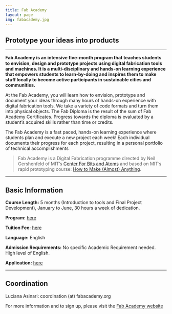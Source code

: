 ```yaml
---
title: Fab Academy
layout: page
img: fabacademy.jpg
---
```


## Prototype your ideas into products

___

**Fab Academy is an intensive ﬁve-month program that teaches students to envision, design and prototype projects using digital fabrication tools and machines. It is a multi-disciplinary and hands-on learning experience that empowers students to learn-by-doing and inspires them to make stuff locally to become active participants in sustainable cities and communities.**

At the Fab Academy, you will learn how to envision, prototype and document your ideas through many hours of hands-on experience with digital fabrication tools. We take a variety of code formats and turn them into physical objects. The Fab Diploma is the result of the sum of Fab Academy Certificates. Progress towards the diploma is evaluated by a student’s acquired skills rather than time or credits.

The Fab Academy is a fast paced, hands-on learning experience where students plan and execute a new project each week! Each individual documents their progress for each project, resulting in a personal portfolio of technical accomplishments

> Fab Academy is a Digital Fabrication programme directed by Neil Gershenfeld of MIT’s [Center For Bits and Atoms](http://fab.cba.mit.edu/) and based on MIT’s rapid prototyping course: [How to Make (Almost) Anything](http://fab.cba.mit.edu/classes/863.19/). 

___


## Basic Information

**Course Length:** 5 months (Introduction to tools and Final Project Development), January to June, 30 hours a week of  dedication.

**Program:** [here](http://fabacademy.org/about/program.html)

**Tuition Fee:** [here](http://fabacademy.org/nodes/list2022.html)

**Language:** English

**Admission Requirements:**  No specific Academic Requirement needed. High level of English.

**Application:** [here](http://fabacademy.org/apply/registration.html)

___


## Coordination

Luciana Asinari: coordination (at) fabacademy.org

For more information and to sign up, please visit the [Fab Academy website](http://fabacademy.org/about/)

